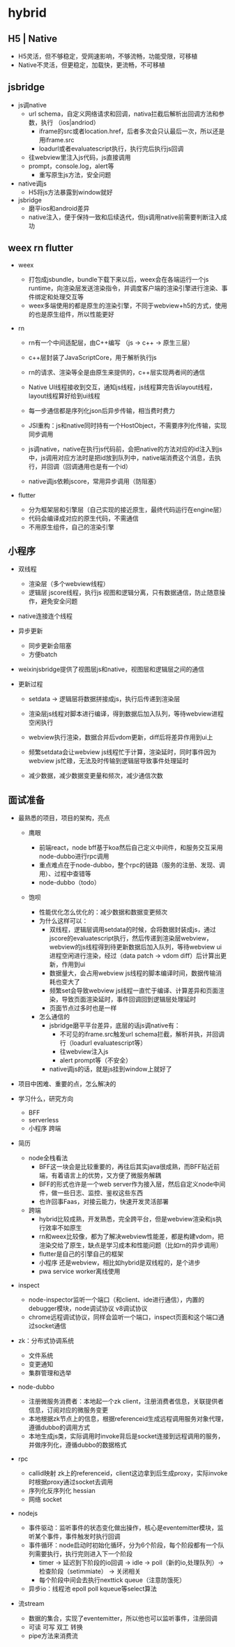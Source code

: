 # hybrid

## H5 | Native

- H5灵活，但不够稳定，受网速影响，不够流畅，功能受限，可移植
- Native不灵活，但更稳定，加载快，更流畅，不可移植

## jsbridge

- js调native
  - url schema，自定义网络请求和回调，nativa拦截后解析出回调方法和参数，执行 （ios|andriod）
    - iframe的src或者location.href，后者多次会只认最后一次，所以还是用iframe.src
    - loadurl或者evaluatescript执行，执行完后执行js回调
  - 往webview里注入js代码，js直接调用
  - prompt，console.log，alert等
    - 重写原生js方法，安全问题
- native调js
  - H5将js方法暴露到window就好
- jsbridge
  - 磨平ios和android差异
  - native注入，便于保持一致和后续迭代，但js调用native前需要判断注入成功

## weex rn flutter

- weex
  - 打包成jsbundle，bundle下载下来以后，weex会在各端运行一个js runtime，向渲染层发送渲染指令，并调度客户端的渲染引擎进行渲染、事件绑定和处理交互等
  - weex多端使用的都是原生的渲染引擎，不同于webview+h5的方式，使用的也是原生组件，所以性能更好
- rn
  - rn有一个中间适配层，由C++编写  （js -> c++ -> 原生三层）
  - c++层封装了JavaScriptCore，用于解析执行js
  - rn的请求、渲染等全是由原生来提供的，c++层实现两者间的通信

  - Native UI线程接收到交互，通知js线程，js线程算完告诉layout线程，layout线程算好给到ui线程
  - 每一步通信都是序列化json后异步传输，相当费时费力
  - JSI重构：js和native同时持有一个HostObject，不需要序列化传输，实现同步调用

  - js调native，native在执行js代码前，会把native的方法对应的id注入到js中，js调用对应方法时是把id放到队列中，native端消费这个消息，去执行，并回调（回调通用也是有一个id）
  - native调js依赖jscore，常用异步调用（防阻塞）

- flutter
  - 分为框架层和引擎层（自己实现的接近原生，最终代码运行在engine层）
  - 代码会编译成对应的原生代码，不需通信
  - 不用原生组件，自己的渲染引擎

## 小程序

- 双线程
  - 渲染层（多个webview线程）
  - 逻辑层 jscore线程，执行js
  视图和逻辑分离，只有数据通信，防止随意操作，避免安全问题
- native连接连个线程
- 异步更新
  - 同步更新会阻塞
  - 方便batch
- weixinjsbridge提供了视图层js和native，视图层和逻辑层之间的通信

- 更新过程
  - setdata -> 逻辑层将数据拼接成js，执行后传递到渲染层
  - 渲染层js线程对脚本进行编译，得到数据后加入队列，等待webview进程空闲执行
  - webview执行渲染，数据合并后vdom更新，diff后将差异作用到ui上

  - 频繁setdata会让webview js线程忙于计算，渲染延时，同时事件因为webview js忙碌，无法及时传输到逻辑层导致事件处理延时
  - 减少数据，减少数据变更量和频次，减少通信次数

## 面试准备

- 最熟悉的项目，项目的架构，亮点
  - 鹰眼
    - 前端react，node bff基于koa然后自己定义中间件，和服务交互采用node-dubbo进行rpc调用
    - 重点难点在于node-dubbo，整个rpc的链路（服务的注册、发现、调用）、过程中查错等
    - node-dubbo（todo）

  - 饱呗
    - 性能优化怎么优化的：减少数据和数据变更频次
    - 为什么这样可以：
      - 双线程，逻辑层调用setdata的时候，会将数据封装成js，通过jscore的evaluatescript执行，然后传递到渲染层webview，webview的js线程得到待更新数据后加入队列，等待webview ui进程空闲进行渲染，经过（data patch -> vdom diff）后计算出更新，作用到ui
      - 数据量大，会占用webview js线程的脚本编译时间，数据传输消耗也变大了
      - 频繁set会导致webview js线程一直忙于编译、计算差异和页面渲染，导致页面渲染延时，事件回调回到逻辑层处理延时
      - 页面节点过多时也是一样
    - 怎么通信的
      - jsbridge磨平平台差异，底层的话js调native有：
        - 不可见的iframe.src触发url schema拦截，解析并执，并回调行（loadurl evaluatescript等）
        - 往webview注入js
        - alert prompt等（不安全）
      - native调js的话，就是js挂到window上就好了

- 项目中困难、重要的点，怎么解决的
- 学习什么，研究方向
  - BFF
  - serverless
  - 小程序 跨端

- 简历
  - node全栈看法
    - BFF这一块会是比较重要的，再往后其实java很成熟，而BFF贴近前端，有着语言上的优势，又方便了微服务解耦
    - BFF的形式也许是一个web server作为接入层，然后自定义node中间件，做一些日志、监控、鉴权这些东西
    - 也许回事Faas，对接云能力，快速开发灵活部署
  - 跨端
    - hybrid比较成熟，开发熟悉，完全跨平台，但是webview渲染和js执行效率不如原生
    - rn和weex比较像，都为了解决webview性能差，都是构建vdom，把渲染交给了原生，缺点是学习成本和性能问题（比如rn的异步调用）
    - flutter是自己的引擎自己的框架
    - 小程序 还是webview，相比如hybrid是双线程的，是个进步
    - pwa service worker离线使用

- inspect
  - node-inspector监听一个端口（和client、ide进行通信），内置的debugger模块，node调试协议 v8调试协议
  - chrome远程调试协议，同样会监听一个端口，inspect页面和这个端口通过socket通信
- zk：分布式协调系统
  - 文件系统
  - 变更通知
  - 集群管理和选举
- node-dubbo
  - 注册微服务消费者：本地起一个zk client，注册消费者信息，关联提供者信息，订阅对应的微服务变更
  - 本地根据zk节点上的信息，根据referenceid生成远程调用服务对象代理，遵循dubbo的调用方式
  - 本地生成js类，实际调用时invoke背后是socket连接到远程调用的服务，并做序列化，遵循dubbo的数据格式

- rpc
  - callid映射 zk上的referenceid，client这边拿到后生成proxy，实际invoke时根据proxy通过socket去调用
  - 序列化反序列化 hessian
  - 网络 socket

- nodejs
  - 事件驱动：监听事件的状态变化做出操作，核心是eventemitter模块，监听某个事件，事件触发时执行回调
  - 事件循环：node启动时初始化循环，分为6个阶段，每个阶段都有一个队列需要执行，执行完则进入下一个阶段
    - timer -> 延迟到下阶段的io回调 -> idle -> poll（新的io,处理队列）-> 检查阶段（setimmiate） -> 关闭相关
    - 每个阶段中间会去执行nexttick queue（注意防饿死）
  - 异步io：线程池 epoll poll kqueue等select算法
- 流stream
  - 数据的集合，实现了eventemitter，所以他也可以监听事件，注册回调
  - 可读 可写 双工 转换
  - pipe方法来消费流
